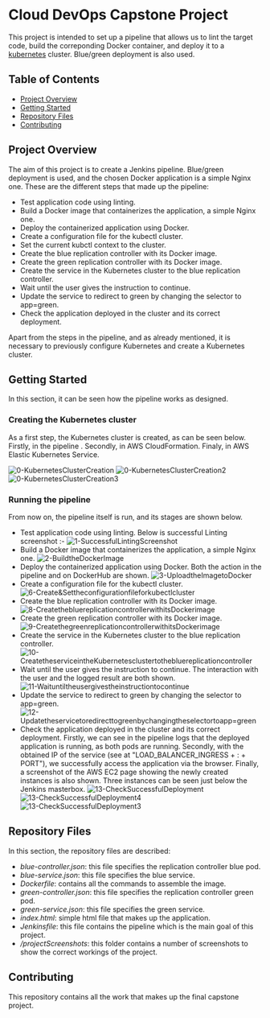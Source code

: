 # Cloud DevOps Capstone Project

This project is intended to set up a pipeline that allows us to lint the target code, build the correponding Docker container, and deploy it to a [kubernetes](https://kubernetes.io/) cluster. Blue/green deployment is also used.

## Table of Contents

* [Project Overview](#project-overview)
* [Getting Started](#getting-started)
* [Repository Files](#repository-files)
* [Contributing](#contributing)


## Project Overview

The aim of this project is to create a Jenkins pipeline. Blue/green deployment is used, and the chosen Docker application is a simple Nginx one.  These are the different steps that made up the pipeline:

* Test application code using linting.
* Build a Docker image that containerizes the application, a simple Nginx one.
* Deploy the containerized application using Docker.
* Create a configuration file for the kubectl cluster.
* Set the current kubctl context to the cluster.
* Create the blue replication controller with its Docker image.
* Create the green replication controller with its Docker image.
* Create the service in the Kubernetes cluster to the blue replication controller.
* Wait until the user gives the instruction to continue.
* Update the service to redirect to green by changing the selector to app=green.
* Check the application deployed in the cluster and its correct deployment.

Apart from the steps in the pipeline, and as already mentioned, it is necessary to previously configure Kubernetes and create a Kubernetes cluster.

## Getting Started

In this section, it can be seen how the pipeline works as designed.

### Creating the Kubernetes cluster

As a first  step, the Kubernetes cluster is created, as can be seen below. Firstly, in the pipeline . Secondly, in AWS CloudFormation. Finaly, in AWS Elastic Kubernetes Service.

![0-KubernetesClusterCreation](/projectscreenshots/1.KubernetesClusterDeploy.png)
![0-KubernetesClusterCreation2](/projectscreenshots/2.CloudformationStack.png)
![0-KubernetesClusterCreation3](/projectscreenshots/3.EKSCluster.png)

### Running the pipeline

From now on, the pipeline itself is run, and its stages are shown below.

* Test application code using linting. Below is successful Linting screenshot :-
![1-SuccessfulLintingScreenshot](/projectscreenshots/4.SuccesfulLinting.png)
* Build a Docker image that containerizes the application, a simple Nginx one.
![2-BuildtheDockerImage](/projectscreenshots/5.SuccessDockerimageBuild.png)
* Deploy the containerized application using Docker. Both the action in the pipeline and on DockerHub are shown.
![3-UploadtheImagetoDocker](/projectscreenshots/6.UploadDockerimagetoRepository.png)
* Create a configuration file for the kubectl cluster.
![6-Create&Settheconfigurationfileforkubectlcluster](/projectscreenshots/7.Configfileupdating.png)
* Create the blue replication controller with its Docker image.
![8-CreatethebluereplicationcontrollerwithitsDockerimage](/projectscreenshots/8.CreateBlueReplicationController.png)
* Create the green replication controller with its Docker image.
![9-CreatethegreenreplicationcontrollerwithitsDockerimage](/projectscreenshots/9.CreateGreenReplicationController.png)
* Create the service in the Kubernetes cluster to the blue replication controller.
![10-CreatetheserviceintheKubernetesclustertothebluereplicationcontroller](/projectscreenshots/10.CreateServiceBlue.png)
* Wait until the user gives the instruction to continue. The interaction with the user and the logged result are both shown.
![11-Waituntiltheusergivestheinstructiontocontinue](/projectscreenshots/11.ApprovalforGreenService.png)
* Update the service to redirect to green by changing the selector to app=green.
![12-Updatetheservicetoredirecttogreenbychangingtheselectortoapp=green](/projectscreenshots/12.UpdatedtheServicetoGreen.png)
* Check the application deployed in the cluster and its correct deployment. Firstly, we can see in the pipeline logs that the deployed application is running, as both pods are running. Secondly, with the obtained IP of the service (see at "LOAD_BALANCER_INGRESS + : + PORT"), we successfully access the application via the browser. Finally, a screenshot of the AWS EC2 page showing the newly created instances is also shown. Three instances can be seen just below the Jenkins masterbox. 
![13-CheckSuccessfulDeployment](/projectscreenshots/13.CheckApplication.png)
![13-CheckSuccessfulDeployment4](/projectscreenshots/14.WebApplicationUI.png)
![13-CheckSuccessfulDeployment3](/projectscreenshots/15.WorkerNodesinstance.png)

## Repository Files

In this section, the repository files are described:

* *blue-controller.json*: this file specifies the replication controller blue pod.
* *blue-service.json*: this file specifies the blue service.
* *Dockerfile*: contains all the commands to assemble the image.
* *green-controller.json*: this file specifies the replication controller green pod.
* *green-service.json*: this file specifies the green service.
* *index.html*: simple html file that makes up the application.
* *Jenkinsfile*: this file contains the pipeline which is the main goal of this project.
* */projectScreenshots*: this folder contains a number of screenshots to show the correct workings of the project.

## Contributing

This repository contains all the work that makes up the final capstone project.
